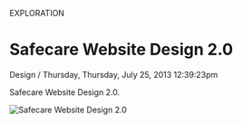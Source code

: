 <p class="type">EXPLORATION</p>

# Safecare Website Design 2.0

<p class="meta">Design  /  Thursday, Thursday, July 25, 2013 12:39:23pm</p>

Safecare Website Design 2.0.

![Safecare Website Design 2.0](https://farooq-agent.web.app/assets/images/works/large/safecare-website-design-20.jpg)
